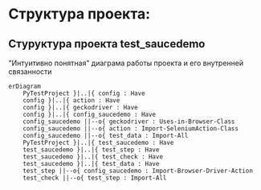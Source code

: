 # Структура проекта:


## Стуруктура проекта test_saucedemo
"Интуитивно понятная" диаграма работы проекта и его внутренней связанности
```mermaid
erDiagram
    PyTestProject }|..|{ config : Have
    config }|..|{ action : Have
    config }|..|{ geckodriver : Have
    config }|..|{ config_saucedemo : Have
    config_saucedemo ||--o{ geckodriver : Uses-in-Browser-Class
    config_saucedemo ||--o{ action : Import-SeleniumAction-Class
    config_saucedemo ||--o{ test_data : Import-All
    PyTestProject }|..|{ test_saucedemo : Have
    test_saucedemo }|..|{ test_step : Have
    test_saucedemo }|..|{ test_check : Have
    test_saucedemo }|..|{ test_data : Have
    test_step ||--o{ config_saucedemo : Import-Browser-Driver-Action
    test_check ||--o{ test_step : Import-All
```